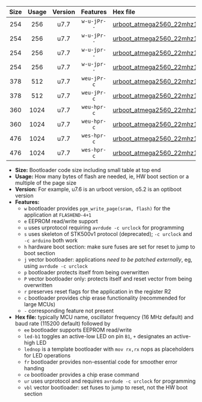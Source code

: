|Size|Usage|Version|Features|Hex file|
|:-:|:-:|:-:|:-:|:--|
|254|256|u7.7|`w-u-jPr--`|[urboot_atmega2560_22mhz1184_38400bps_led+b7_ur_vbl.hex](https://raw.githubusercontent.com/stefanrueger/urboot.hex/main/mcus/atmega2560/fcpu_22mhz1184/38400_bps/urboot_atmega2560_22mhz1184_38400bps_led+b7_ur_vbl.hex)|
|254|256|u7.7|`w-u-jPr--`|[urboot_atmega2560_22mhz1184_38400bps_lednop_ur_vbl.hex](https://raw.githubusercontent.com/stefanrueger/urboot.hex/main/mcus/atmega2560/fcpu_22mhz1184/38400_bps/urboot_atmega2560_22mhz1184_38400bps_lednop_ur_vbl.hex)|
|254|256|u7.7|`w-u-jpr--`|[urboot_atmega2560_22mhz1184_38400bps_led+b7_fr_ur_vbl.hex](https://raw.githubusercontent.com/stefanrueger/urboot.hex/main/mcus/atmega2560/fcpu_22mhz1184/38400_bps/urboot_atmega2560_22mhz1184_38400bps_led+b7_fr_ur_vbl.hex)|
|254|256|u7.7|`w-u-jpr--`|[urboot_atmega2560_22mhz1184_38400bps_lednop_fr_ur_vbl.hex](https://raw.githubusercontent.com/stefanrueger/urboot.hex/main/mcus/atmega2560/fcpu_22mhz1184/38400_bps/urboot_atmega2560_22mhz1184_38400bps_lednop_fr_ur_vbl.hex)|
|378|512|u7.7|`weu-jPr-c`|[urboot_atmega2560_22mhz1184_38400bps_ee_led+b7_fr_ce_ur_vbl.hex](https://raw.githubusercontent.com/stefanrueger/urboot.hex/main/mcus/atmega2560/fcpu_22mhz1184/38400_bps/urboot_atmega2560_22mhz1184_38400bps_ee_led+b7_fr_ce_ur_vbl.hex)|
|378|512|u7.7|`weu-jPr-c`|[urboot_atmega2560_22mhz1184_38400bps_ee_lednop_fr_ce_ur_vbl.hex](https://raw.githubusercontent.com/stefanrueger/urboot.hex/main/mcus/atmega2560/fcpu_22mhz1184/38400_bps/urboot_atmega2560_22mhz1184_38400bps_ee_lednop_fr_ce_ur_vbl.hex)|
|360|1024|u7.7|`weu-hpr-c`|[urboot_atmega2560_22mhz1184_38400bps_ee_led+b7_fr_ce_ur.hex](https://raw.githubusercontent.com/stefanrueger/urboot.hex/main/mcus/atmega2560/fcpu_22mhz1184/38400_bps/urboot_atmega2560_22mhz1184_38400bps_ee_led+b7_fr_ce_ur.hex)|
|360|1024|u7.7|`weu-hpr-c`|[urboot_atmega2560_22mhz1184_38400bps_ee_lednop_fr_ce_ur.hex](https://raw.githubusercontent.com/stefanrueger/urboot.hex/main/mcus/atmega2560/fcpu_22mhz1184/38400_bps/urboot_atmega2560_22mhz1184_38400bps_ee_lednop_fr_ce_ur.hex)|
|476|1024|u7.7|`wes-hpr-c`|[urboot_atmega2560_22mhz1184_38400bps_ee_led+b7_fr_ce.hex](https://raw.githubusercontent.com/stefanrueger/urboot.hex/main/mcus/atmega2560/fcpu_22mhz1184/38400_bps/urboot_atmega2560_22mhz1184_38400bps_ee_led+b7_fr_ce.hex)|
|476|1024|u7.7|`wes-hpr-c`|[urboot_atmega2560_22mhz1184_38400bps_ee_lednop_fr_ce.hex](https://raw.githubusercontent.com/stefanrueger/urboot.hex/main/mcus/atmega2560/fcpu_22mhz1184/38400_bps/urboot_atmega2560_22mhz1184_38400bps_ee_lednop_fr_ce.hex)|

- **Size:** Bootloader code size including small table at top end
- **Usage:** How many bytes of flash are needed, ie, HW boot section or a multiple of the page size
- **Version:** For example, u7.6 is an urboot version, o5.2 is an optiboot version
- **Features:**
  + `w` bootloader provides `pgm_write_page(sram, flash)` for the application at `FLASHEND-4+1`
  + `e` EEPROM read/write support
  + `u` uses urprotocol requiring `avrdude -c urclock` for programming
  + `s` uses skeleton of STK500v1 protocol (deprecated); `-c urclock` and `-c arduino` both work
  + `h` hardware boot section: make sure fuses are set for reset to jump to boot section
  + `j` vector bootloader: applications *need to be patched externally*, eg, using `avrdude -c urclock`
  + `p` bootloader protects itself from being overwritten
  + `P` vector bootloader only: protects itself and reset vector from being overwritten
  + `r` preserves reset flags for the application in the register R2
  + `c` bootloader provides chip erase functionality (recommended for large MCUs)
  + `-` corresponding feature not present
- **Hex file:** typically MCU name, oscillator frequency (16 MHz default) and baud rate (115200 default) followed by
  + `ee` bootloader supports EEPROM read/write
  + `led-b1` toggles an active-low LED on pin `B1`, `+` designates an active-high LED
  + `lednop` is a template bootloader with `mov rx,rx` nops as placeholders for LED operations
  + `fr` bootloader provides non-essential code for smoother error handing
  + `ce` bootloader provides a chip erase command
  + `ur` uses urprotocol and requires `avrdude -c urclock` for programming
  + `vbl` vector bootloader: set fuses to jump to reset, not the HW boot section
